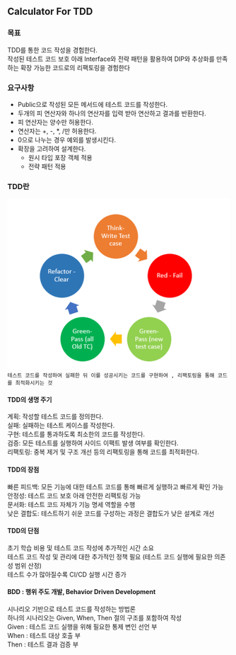 ## Calculator For TDD ## 
### 목표 ### 
TDD를 통한 코드 작성을 경험한다.  
작성된 테스트 코드 보호 아래 Interface와 전략 패턴을 활용하여 DIP와 추상화를 만족하는 확장 가능한 코드로의 리팩토링을 경험한다

### 요구사항 ### 
- Public으로 작성된 모든 메서드에 테스트 코드를 작성한다. 
- 두개의 피 연산자와 하나의 연산자를 입력 받아 연산하고 결과를 반환한다.
- 피 연산자는 양수만 허용한다.
- 연산자는 +, -, *, /만 허용한다.
- 0으로 나누는 경우 예외를 발생시킨다.
- 확장을 고려하여 설계한다.
  - 원시 타입 포장 객체 적용
  -  전략 패턴 적용

### TDD란 ### 
![tdd](/docs/tdd.png)  
`테스트 코드를 작성하여 실패한 뒤 이를 성공시키는 코드를 구현하여 , 리팩토링을 통해 코드를 최적화시키는 것`

#### TDD의 생명 주기 ####  
계획: 작성할 테스트 코드를 정의한다.  
실패: 실패하는 테스트 케이스를 작성한다.  
구현: 테스트를 통과하도록 최소한의 코드를 작성한다.  
검증: 모든 테스트를 실행하여 사이드 이팩트 발생 여부를 확인한다.  
리팩토링: 중복 제거 및 구조 개선 등의 리팩토링을 통해 코드를 최적화한다.  
#### TDD의 장점 ####
빠른 피드백: 모든 기능에 대한 테스트 코드를 통해 빠르게 실행하고 빠르게 확인 가능  
안정성: 테스트 코드 보호 아래 안전한 리팩토링 가능  
문서화: 테스트 코드 자체가 기능 명세 역할을 수행  
낮은 결합도: 테스트하기 쉬운 코드를 구성하는 과정은 결합도가 낮은 설계로 개선  
#### TDD의 단점 ####
초기 학습 비용 및 테스트 코드 작성에 추가적인 시간 소요  
테스트 코드 작성 및 관리에 대한 추가적인 정책 필요 (테스트 코드 실행에 필요한 의존성 범위 산정)  
테스트 수가 많아질수록 CI/CD 실행 시간 증가  

#### BDD : 행위 주도 개발, Behavior Driven Development ####
시나리오 기반으로 테스트 코드를 작성하는 방법론  
하나의 시나리오는 Given, When, Then 절의 구조를 포함하여 작성  
Given : 테스트 코드 실행을 위해 필요한 통제 변인 선언 부  
When : 테스트 대상 호출 부  
Then : 테스트 결과 검증 부  
